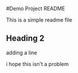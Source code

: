 #Demo Project README

This is a simple readme file

## Heading 2

adding a line

i hope this isn't a problem
